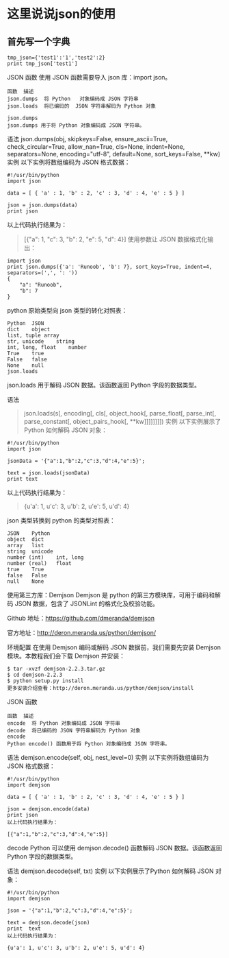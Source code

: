 # 这里说说json的使用

## 首先写一个字典
```
tmp_json={'test1':'1','test2':2}
print tmp_json['test1']
```

JSON 函数
使用 JSON 函数需要导入 json 库：import json。

```
函数	描述
json.dumps	将 Python   对象编码成 JSON 字符串
json.loads	将已编码的  JSON 字符串解码为 Python 对象

json.dumps
json.dumps 用于将 Python 对象编码成 JSON 字符串。
```

语法
json.dumps(obj, skipkeys=False, ensure_ascii=True, check_circular=True, allow_nan=True, cls=None, indent=None, separators=None, encoding="utf-8", default=None, sort_keys=False, **kw)
实例
以下实例将数组编码为 JSON 格式数据：
```
#!/usr/bin/python
import json

data = [ { 'a' : 1, 'b' : 2, 'c' : 3, 'd' : 4, 'e' : 5 } ]

json = json.dumps(data)
print json
```
以上代码执行结果为：

>[{"a": 1, "c": 3, "b": 2, "e": 5, "d": 4}]
使用参数让 JSON 数据格式化输出：

```
import json
print json.dumps({'a': 'Runoob', 'b': 7}, sort_keys=True, indent=4, separators=(',', ': '))
{
    "a": "Runoob",
    "b": 7
}
```
python 原始类型向 json 类型的转化对照表：
```
Python	JSON
dict	object
list, tuple	array
str, unicode	string
int, long, float	number
True	true
False	false
None	null
json.loads

```
json.loads 用于解码 JSON 数据。该函数返回 Python 字段的数据类型。

语法
>json.loads(s[, encoding[, cls[, object_hook[, parse_float[, parse_int[, parse_constant[, object_pairs_hook[, **kw]]]]]]]])
实例
以下实例展示了Python 如何解码 JSON 对象：

```
#!/usr/bin/python
import json

jsonData = '{"a":1,"b":2,"c":3,"d":4,"e":5}';

text = json.loads(jsonData)
print text

```
以上代码执行结果为：

>{u'a': 1, u'c': 3, u'b': 2, u'e': 5, u'd': 4}

json 类型转换到 python 的类型对照表：
```
JSON	Python
object	dict
array	list
string	unicode
number (int)	int, long
number (real)	float
true	True
false	False
null	None
```

使用第三方库：Demjson
Demjson 是 python 的第三方模块库，可用于编码和解码 JSON 数据，包含了 JSONLint 的格式化及校验功能。

Github 地址：https://github.com/dmeranda/demjson

官方地址：http://deron.meranda.us/python/demjson/

环境配置
在使用 Demjson 编码或解码 JSON 数据前，我们需要先安装 Demjson 模块。本教程我们会下载 Demjson 并安装：
```
$ tar -xvzf demjson-2.2.3.tar.gz
$ cd demjson-2.2.3
$ python setup.py install
更多安装介绍查看：http://deron.meranda.us/python/demjson/install

```
JSON 函数
```
函数	描述
encode	将 Python 对象编码成 JSON 字符串
decode	将已编码的 JSON 字符串解码为 Python 对象
encode
Python encode() 函数用于将 Python 对象编码成 JSON 字符串。
```
语法
demjson.encode(self, obj, nest_level=0)
实例
以下实例将数组编码为 JSON 格式数据：

```
#!/usr/bin/python
import demjson

data = [ { 'a' : 1, 'b' : 2, 'c' : 3, 'd' : 4, 'e' : 5 } ]

json = demjson.encode(data)
print json
以上代码执行结果为：

[{"a":1,"b":2,"c":3,"d":4,"e":5}]
```

decode
Python 可以使用 demjson.decode() 函数解码 JSON 数据。该函数返回 Python 字段的数据类型。

语法
demjson.decode(self, txt)
实例
以下实例展示了Python 如何解码 JSON 对象：
```
#!/usr/bin/python
import demjson

json = '{"a":1,"b":2,"c":3,"d":4,"e":5}';

text = demjson.decode(json)
print  text
以上代码执行结果为：

{u'a': 1, u'c': 3, u'b': 2, u'e': 5, u'd': 4}
```